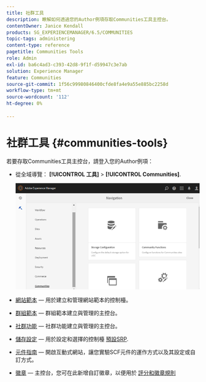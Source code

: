 ```yaml
---
title: 社群工具
description: 瞭解如何透過您的Author例項存取Communities工具主控台。
contentOwner: Janice Kendall
products: SG_EXPERIENCEMANAGER/6.5/COMMUNITIES
topic-tags: administering
content-type: reference
pagetitle: Communities Tools
role: Admin
exl-id: ba6c4ad3-c393-42d8-9f1f-d59947c3e7ab
solution: Experience Manager
feature: Communities
source-git-commit: 1f56c99980846400cfde8fa4e9a55e885bc2258d
workflow-type: tm+mt
source-wordcount: '112'
ht-degree: 0%

---
```


# 社群工具 {#communities-tools}

若要存取Communities工具主控台，請登入您的Author例項：

* 從全域導覽： **[!UICONTROL 工具]** > **[!UICONTROL Communities]**.

  ![社群](assets/communities-home.png)

* [網站範本](sites.md)  — 用於建立和管理網站範本的控制檯。

* [群組範本](tools-groups.md)  — 群組範本建立與管理的主控台。

* [社群功能](functions.md)  — 社群功能建立與管理的主控台。

* [儲存設定](srp-config.md)  — 用於設定和選擇的控制檯 [預設SRP](working-with-srp.md).

* [元件指南](components-guide.md)  — 開啟互動式網站，讓您實驗SCF元件的運作方式以及其設定或自訂方式。

* [徽章](badges.md)  — 主控台，您可在此新增自訂徽章，以便用於 [評分和徽章規則](implementing-scoring.md)
